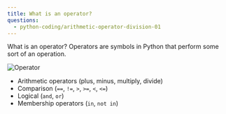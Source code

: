 ```yaml
---
title: What is an operator?
questions:
  - python-coding/arithmetic-operator-division-01
---
```


What is an operator? Operators are symbols in Python that perform some sort of an operation.

![Operator](https://accy570-fa2020-course-site-assets.s3-us-west-2.amazonaws.com/images/operator.jpg)

- Arithmetic operators (plus, minus, multiply, divide)
- Comparison (`==`, `!=`, `>`, `>=`, `<`, `<=`)
- Logical (`and`, `or`)
- Membership operators (`in`, `not in`)

